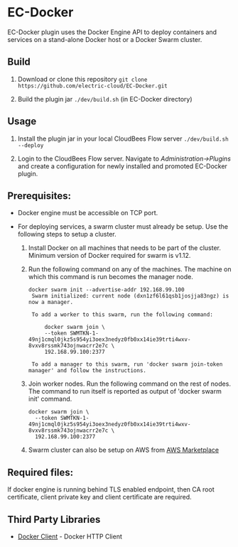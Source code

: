 EC-Docker
============

EC-Docker plugin uses the Docker Engine API to deploy containers and services on a stand-alone Docker host or a Docker Swarm cluster.

## Build ##

1. Download or clone this repository
   `git clone https://github.com/electric-cloud/EC-Docker.git`

2. Build the plugin jar
   `./dev/build.sh` (in EC-Docker directory)

## Usage ##

1. Install the plugin jar in your local CloudBees Flow server
   `./dev/build.sh --deploy`

2. Login to the CloudBees Flow server. Navigate to *Administration->Plugins* and create a configuration for newly installed and promoted EC-Docker plugin.

## Prerequisites:
   + Docker engine must be accessible on TCP port.
   + For deploying services, a swarm cluster must already be setup. Use the following steps to setup a cluster.

        1. Install Docker on all machines that needs to be part of the cluster.
           Minimum version of Docker required for swarm is v1.12.
        2. Run the following command on any of the machines. The machine on which this command is run becomes the manager node.

           ```
           docker swarm init --advertise-addr 192.168.99.100
            Swarm initialized: current node (dxn1zf6l61qsb1josjja83ngz) is now a manager.
             
            To add a worker to this swarm, run the following command:
             
                docker swarm join \
                --token SWMTKN-1-49nj1cmql0jkz5s954yi3oex3nedyz0fb0xx14ie39trti4wxv-8vxv8rssmk743ojnwacrr2e7c \
                192.168.99.100:2377
             
            To add a manager to this swarm, run 'docker swarm join-token manager' and follow the instructions.

           ```
        3. Join worker nodes. Run the following command on the rest of nodes.
           The command to run itself is reported as output of 'docker swarm init' command.
            ```
            docker swarm join \
              --token SWMTKN-1-49nj1cmql0jkz5s954yi3oex3nedyz0fb0xx14ie39trti4wxv-8vxv8rssmk743ojnwacrr2e7c \
              192.168.99.100:2377
           ```
           
        4. Swarm cluster can also be setup on AWS from [AWS Marketplace](https://aws.amazon.com/marketplace/pp/B06XCFDF9K)


## Required files: 
   If docker engine is running behind TLS enabled endpoint, then CA root certificate, client private key and client certificate are required.

## Third Party Libraries
   - [Docker Client](https://github.com/gesellix/docker-client) - Docker HTTP Client

